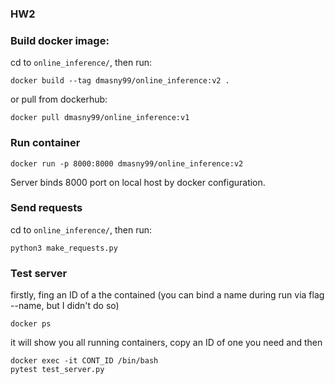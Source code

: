 ### HW2
### Build docker image:
cd to `online_inference/`, then run:
```
docker build --tag dmasny99/online_inference:v2 .   
```

or pull from dockerhub:
```
docker pull dmasny99/online_inference:v1
```

### Run container
```
docker run -p 8000:8000 dmasny99/online_inference:v2
```
Server binds 8000 port on local host by docker configuration.

### Send requests
cd to `online_inference/`, then run:
```
python3 make_requests.py
```
### Test server
firstly, fing an ID of a the contained (you can bind a name during run via flag --name, but I didn't do so)
```
docker ps
```
it will show you all running containers, copy an ID of one you need and then
```
docker exec -it CONT_ID /bin/bash
pytest test_server.py
```